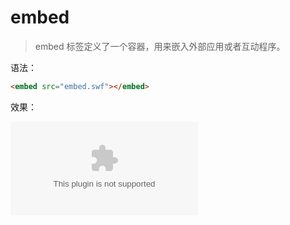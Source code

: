 # embed

> embed 标签定义了一个容器，用来嵌入外部应用或者互动程序。

语法：

```html
<embed src="embed.swf"></embed>
```

效果：

<embed src="embed.swf"></embed>
